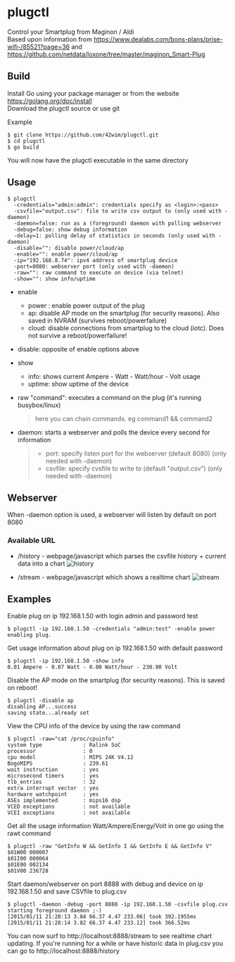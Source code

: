 # plugctl

Control your Smartplug from Maginon / Aldi  
Based upon information from https://www.dealabs.com/bons-plans/prise-wifi-/85521?page=36 and https://github.com/netdata/loxone/tree/master/maginon_Smart-Plug

## Build
Install Go using your package manager or from the website https://golang.org/doc/install  
Download the plugctl source or use git 

Example

```
$ git clone https://github.com/42wim/plugctl.git
$ cd plugctl
$ go build
```

You will now have the plugctl executable in the same directory


## Usage
```
$ plugctl
  -credentials="admin:admin": credentials specify as <login>:<pass>
  -csvfile="output.csv": file to write csv output to (only used with -daemon)
  -daemon=false: run as a (foreground) daemon with polling webserver
  -debug=false: show debug information
  -delay=1: polling delay of statistics in seconds (only used with -daemon)
  -disable="": disable power/cloud/ap
  -enable="": enable power/cloud/ap
  -ip="192.168.8.74": ipv4 address of smartplug device
  -port=8080: webserver port (only used with -daemon)
  -raw="": raw command to execute on device (via telnet)
  -show="": show info/uptime
```

- enable
  * power : enable power output of the plug  
  * ap: disable AP mode on the smartplug (for security reasons). Also saved in NVRAM (survives reboot/powerfailure)  
  * cloud: disable connections from smartplug to the cloud (iotc). Does not survive a reboot/powerfailure!  

- disable: opposite of enable options above  

- show
  * info: shows current Ampere - Watt - Watt/hour - Volt usage  
  * uptime: show uptime of the device
   
- raw "command": executes a command on the plug (it's running busybox/linux)  
   > here you can chain commands. eg command1 && command2 

- daemon: starts a webserver and polls the device every second for information  
   > - port: specify listen port for the webserver (default 8080) (only needed with -daemon)
   > - csvfile: specify cvsfile to write to (default "output.csv") (only needed with -daemon)

## Webserver
When -daemon option is used, a webserver will listen by default on port 8080

### Available URL
  * /history - webpage/javascript which parses the csvfile history + current data into a chart
    ![history](http://snag.gy/629gM.jpg)

  * /stream - webpage/javascript which shows a realtime chart
    ![stream](http://snag.gy/dCYY0.jpg)

## Examples
Enable plug on ip 192.168.1.50 with login admin and password test

```
$ plugctl -ip 192.168.1.50 -credentials "admin:test" -enable power
enabling plug.
```

Get usage information about plug on ip 192.168.1.50 with default password
```
$ plugctl -ip 192.168.1.50 -show info
0.01 Ampere - 0.07 Watt - 0.00 Watt/hour - 230.90 Volt
```

Disable the AP mode on the smartplug (for security reasons). This is saved on reboot!
```
$ plugctl -disable ap
disabling AP...success
saving state...already set
```

View the CPU info of the device by using the raw command
```
$ plugctl -raw="cat /proc/cpuinfo"
system type             : Ralink SoC
processor               : 0
cpu model               : MIPS 24K V4.12
BogoMIPS                : 239.61
wait instruction        : yes
microsecond timers      : yes
tlb_entries             : 32
extra interrupt vector  : yes
hardware watchpoint     : yes
ASEs implemented        : mips16 dsp
VCED exceptions         : not available
VCEI exceptions         : not available
```

Get all the usage information Watt/Ampere/Energy/Volt in one go using the rawt command
```
$ plugctl -raw "GetInfo W && GetInfo I && GetInfo E && GetInfo V"
$01W00 000007
$01I00 000064
$01E00 002134
$01V00 236728
```

Start daemon/webserver on port 8888 with debug and device on ip 192.168.1.50 and save CSVfile to plug.csv

```
$ plugctl -daemon -debug -port 8888 -ip 192.168.1.50 -csvfile plug.csv
starting foreground daemon ;-)
[2015/01/11 21:28:13 3.84 66.37 4.47 233.06] took 392.1955ms
[2015/01/11 21:28:14 3.82 66.37 4.47 233.12] took 366.52ms
```

You can now surf to http://localhost:8888/stream to see realtime chart updating.
If you're running for a while or have historic data in plug.csv you can go to http://localhost:8888/history
